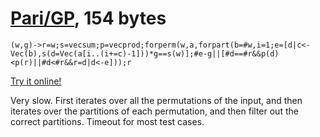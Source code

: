 # [Pari/GP], 154 bytes

    (w,g)->r=w;s=vecsum;p=vecprod;forperm(w,a,forpart(b=#w,i=1;e=[d|c<-Vec(b),s(d=Vec(a[i..(i+=c)-1]))*g==s(w)];#e-g||[#d==#r&&p(d)<p(r)||#d<#r&&r=d|d<-e]));r

[Try it online!][TIO-kwh9lgho]

Very slow. First iterates over all the permutations of the input, and then iterates over the partitions of each permutation, and then filter out the correct partitions. Timeout for most test cases.

[Pari/GP]: http://pari.math.u-bordeaux.fr/
[TIO-kwh9lgho]: https://tio.run/##VYvBasMwDEB/xdRQpM0uZB2F4aifsYvxwbWdYEhXo3QLA/97Fg82NniHJ@mpeM56LOsgaIVFjajPTIuZ6SOF@f1qSpPCt2iGG5fE1y3yqrnnO1xILipTZxLZWEOvX1OAC6oZIjX1Nh8OkB8poO4c4sNINMOCzsikx1qtjESS9/sCEfsCjLXK2LcNU6yx12n7Mrz6UqZP8EKfReH8dt9014adCH6aYFDCIyphre2U2Hj65vSHF6fE0bXk93z84fl/5HD9Ag "Pari/GP – Try It Online"